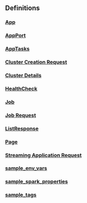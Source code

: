 
<a name="definitions"></a>
## Definitions

<a name="ref-app"></a>
### [App](definitions/App.md#app)

<a name="ref-appport"></a>
### [AppPort](definitions/AppPort.md#appport)

<a name="ref-apptasks"></a>
### [AppTasks](definitions/AppTasks.md#apptasks)

<a name="ref-cluster-creation-request"></a>
### [Cluster Creation Request](definitions/Cluster_Creation_Request.md#cluster-creation-request)

<a name="ref-cluster-details"></a>
### [Cluster Details](definitions/Cluster_Details.md#cluster-details)

<a name="ref-healthcheck"></a>
### [HealthCheck](definitions/HealthCheck.md#healthcheck)

<a name="ref-job"></a>
### [Job](definitions/Job.md#job)

<a name="ref-job-request"></a>
### [Job Request](definitions/Job_Request.md#job-request)

<a name="ref-listresponse"></a>
### [ListResponse](definitions/ListResponse.md#listresponse)

<a name="ref-page"></a>
### [Page](definitions/Page.md#page)

<a name="ref-streaming-application-request"></a>
### [Streaming Application Request](definitions/Streaming_Application_Request.md#streaming-application-request)

<a name="ref-sample_env_vars"></a>
### [sample_env_vars](definitions/sample_env_vars.md#sample_env_vars)

<a name="ref-sample_spark_properties"></a>
### [sample_spark_properties](definitions/sample_spark_properties.md#sample_spark_properties)

<a name="ref-sample_tags"></a>
### [sample_tags](definitions/sample_tags.md#sample_tags)


